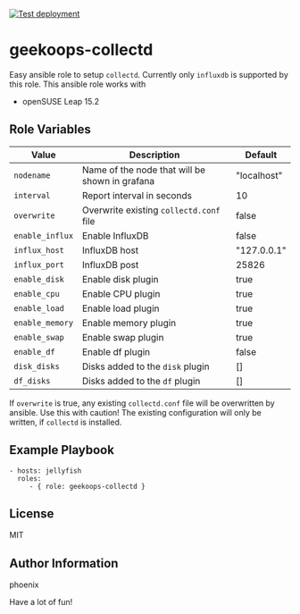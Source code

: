 [![Test deployment](https://github.com/GeekOops/geekoops-collectd/actions/workflows/CI.yml/badge.svg)](https://github.com/GeekOops/geekoops-collectd/actions/workflows/CI.yml)

# geekoops-collectd

Easy ansible role to setup `collectd`. Currently only `influxdb` is supported by this role. This ansible role works with

- openSUSE Leap 15.2


## Role Variables

| Value | Description | Default |
|-------|-------------|---------|
|`nodename`| Name of the node that will be shown in grafana | "localhost" |
|`interval`| Report interval in seconds | 10 |
|`overwrite`| Overwrite existing `collectd.conf` file | false |
|`enable_influx`| Enable InfluxDB | false |
|`influx_host`| InfluxDB host | "127.0.0.1" |
|`influx_port`| InfluxDB post | 25826 |
|`enable_disk`| Enable disk plugin | true |
|`enable_cpu`| Enable CPU plugin | true |
|`enable_load`| Enable load plugin | true |
|`enable_memory`| Enable memory plugin | true |
|`enable_swap`| Enable swap plugin | true |
|`enable_df`| Enable df plugin | false |
|`disk_disks`| Disks added to the `disk` plugin | [] |
|`df_disks`| Disks added to the `df` plugin | [] |

If `overwrite` is true, any existing `collectd.conf` file will be overwritten by ansible. Use this with caution! The existing configuration will only be written, if `collectd` is installed.

## Example Playbook

    - hosts: jellyfish
      roles:
         - { role: geekoops-collectd }

## License

MIT

## Author Information

phoenix

Have a lot of fun!
